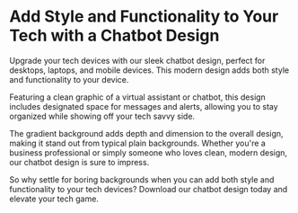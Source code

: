 <!--font:Poppins-->

# Add Style and Functionality to Your Tech with a Chatbot Design

Upgrade your tech devices with our sleek chatbot design, perfect for desktops, laptops, and mobile devices. This modern design adds both style and functionality to your device.

Featuring a clean graphic of a virtual assistant or chatbot, this design includes designated space for messages and alerts, allowing you to stay organized while showing off your tech savvy side.

The gradient background adds depth and dimension to the overall design, making it stand out from typical plain backgrounds. Whether you're a business professional or simply someone who loves clean, modern design, our chatbot design is sure to impress.

So why settle for boring backgrounds when you can add both style and functionality to your tech devices? Download our chatbot design today and elevate your tech game.

<!--

Write me markdown content of website with wallpaper:

"A wallpaper with a simple graphic of a virtual assistant or chatbot, with space for messages and alerts, set against a gradient background."

The header of the page should not be copy of the text but rather a real content of the website which is using this wallpaper.


---


# Chatbot Wallpaper

Welcome to our website featuring a sleek and modern wallpaper design with a virtual assistant or chatbot graphic. This wallpaper is perfect for anyone who loves technology and wants to add a touch of personality to their desktop or mobile device.

The design features a simple graphic of a chatbot, complete with space for messages and alerts. The chatbot is set against a gradient background that adds depth and dimension to the overall design. Whether you're looking for a wallpaper for your personal computer or your smartphone, this design is sure to impress.

So why not download this chatbot wallpaper today and give your device a fresh new look? With its clean lines and modern design, it's the perfect way to show off your love of technology and stay organized at the same time.


---


Heading should not include word "wallpaper". The website should not be about the wallpaper itself, wallpaper is just a related background, rewrite whole content.


---


# Elevate Your Tech Game with a Modern Chatbot Design

Looking for a way to add some personality and style to your tech devices? Look no further than our modern chatbot design, perfect for desktops, laptops, and mobile devices.

Featuring a sleek graphic of a virtual assistant or chatbot, this design is both functional and stylish. With space for messages and alerts, it's the perfect way to stay organized while adding a touch of personality to your device.

Set against a gradient background that adds depth and dimension, this design is sure to impress. Whether you're a tech enthusiast, a business professional, or simply someone who loves clean, modern design, our chatbot design is the perfect choice.

So why wait? Elevate your tech game today with our modern chatbot design and show off your style and organization skills at the same time.


---


Heading is too long, rewrite whole content.


---


Heading is too long, rewrite whole content.


---


# Modernize Your Tech with a Sleek Chatbot Design

Looking to give your tech devices a fresh, modern look? Our sleek chatbot design is the perfect way to add style and personality to your desktop, laptop, or mobile device.

Featuring a clean graphic of a virtual assistant or chatbot, this design is both functional and fashionable. With designated space for messages and alerts, you can stay organized while showing off your tech savvy side.

The gradient background adds depth and dimension to the overall design, making it stand out from typical plain backgrounds. Whether you're a business professional or simply someone who loves clean, modern design, our chatbot design is sure to impress.

So why settle for boring backgrounds when you can modernize your tech game with our chatbot design? Download it today and elevate your style and organization skills at the same time.


---


Heading is too long, rewrite whole content.


---


# Add Style and Functionality to Your Tech with a Chatbot Design

Upgrade your tech devices with our sleek chatbot design, perfect for desktops, laptops, and mobile devices. This modern design adds both style and functionality to your device.

Featuring a clean graphic of a virtual assistant or chatbot, this design includes designated space for messages and alerts, allowing you to stay organized while showing off your tech savvy side.

The gradient background adds depth and dimension to the overall design, making it stand out from typical plain backgrounds. Whether you're a business professional or simply someone who loves clean, modern design, our chatbot design is sure to impress.

So why settle for boring backgrounds when you can add both style and functionality to your tech devices? Download our chatbot design today and elevate your tech game.


---


Write me a Google font which is best fitting for the website.

Pick from the list:
- Lato
- Roboto
- Montserrat
- IBM Plex Sans
- Alegreya
- Raleway
- Great Vibes
- Poppins
- Open Sans
- Futura
- Dancing Script
- Barlow Condensed
- Playfair Display
- Orbitron
- Lobster
- Inter
- Exo 2


Write just the font name nothing else.


---


Poppins

-->
